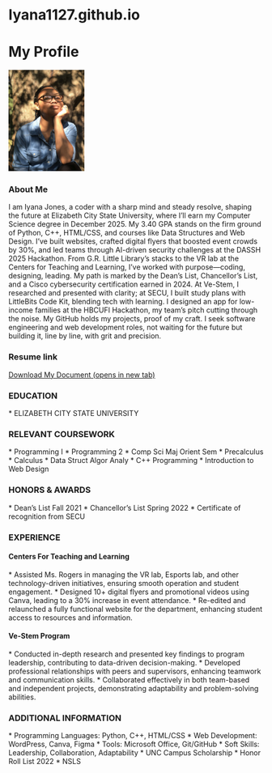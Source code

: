 # Iyana1127.github.io
<h1>My Profile</h1>
<img src="Zoompic.jpg" width="150px">

<h3>About Me</h3>
<p>I am Iyana Jones, a coder with a sharp mind and steady resolve, shaping the future at Elizabeth City State University, where I’ll earn my Computer Science degree in December 2025. My 3.40 GPA stands on the firm ground of Python, C++, HTML/CSS, and courses like Data Structures and Web Design. I’ve built websites, crafted digital flyers that boosted event crowds by 30%, and led teams through AI-driven security challenges at the DASSH 2025 Hackathon. From G.R. Little Library’s stacks to the VR lab at the Centers for Teaching and Learning, I’ve worked with purpose—coding, designing, leading.
My path is marked by the Dean’s List, Chancellor’s List, and a Cisco cybersecurity certification earned in 2024. At Ve-Stem, I researched and presented with clarity; at SECU, I built study plans with LittleBits Code Kit, blending tech with learning. I designed an app for low-income families at the HBCUFI Hackathon, my team’s pitch cutting through the noise. My GitHub holds my projects, proof of my craft. I seek software engineering and web development roles, not waiting for the future but building it, line by line, with grit and precision.</p>

<h3>Resume link</h3>

<a href="documents/Iyana Jones Resume 5-28-2024(1).pdf" target="_blank">Download My Document (opens in new tab)</a>

   <h3>EDUCATION</h3>
*   ELIZABETH CITY STATE UNIVERSITY

   <h3>RELEVANT COURSEWORK</h3>
*   Programming I
*   Programming 2
*   Comp Sci Maj Orient Sem
*   Precalculus
*   Calculus
*   Data Struct Algor Analy
*   C++ Programming
*   Introduction to Web Design

  <h3>HONORS & AWARDS</h3>
*   Dean’s List Fall 2021
*   Chancellor’s List Spring 2022
*   Certificate of recognition from SECU

  <h3>EXPERIENCE</h3> 
<h4>Centers For Teaching and Learning </h4>
* 	Assisted Ms. Rogers in managing the VR lab, Esports lab, and other technology-driven initiatives, ensuring smooth operation and student engagement.
*  Designed 10+ digital flyers and promotional videos using Canva, leading to a 30% increase in event attendance. 
*  Re-edited and relaunched a fully functional website for the department, enhancing student access to resources and information.

<h4>Ve-Stem Program</h4>
*	Conducted in-depth research and presented key findings to program leadership, contributing to data-driven decision-making. 
*	Developed professional relationships with peers and supervisors, enhancing teamwork and communication skills. 
*	Collaborated effectively in both team-based and independent projects, demonstrating adaptability and problem-solving abilities.

<h3>ADDITIONAL INFORMATION</h3>
*	Programming Languages: Python, C++, HTML/CSS 
*	Web Development: WordPress, Canva, Figma 
*	Tools: Microsoft Office, Git/GitHub 
*	Soft Skills: Leadership, Collaboration, Adaptability
*	UNC Campus Scholarship  
*	Honor Roll List 2022
*	NSLS 



  


